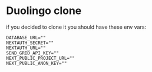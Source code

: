 # Duolingo clone

if you decided to clone it you should have these env vars:

```
DATABASE_URL=""
NEXTAUTH_SECRET=""
NEXTAUTH_URL=""
SEND_GRID_API_KEY=""
NEXT_PUBLIC_PROJECT_URL=""
NEXT_PUBLIC_ANON_KEY=""
```
